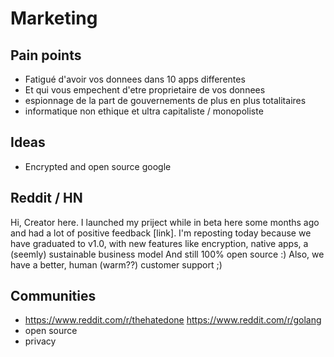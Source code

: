 # Marketing

## Pain points

* Fatigué d'avoir vos donnees dans 10 apps differentes
* Et qui vous empechent d'etre proprietaire de vos donnees
* espionnage de la part de gouvernements de plus en plus totalitaires
* informatique non ethique et ultra capitaliste / monopoliste

## Ideas

* Encrypted and open source google


## Reddit / HN

Hi, 
Creator here.
I launched my priject while in beta here some months ago and had a lot of positive feedback [link].
I'm reposting today because we have graduated to v1.0, with new features like encryption, native apps, a (seemly) sustainable business model
And still 100% open source :)
Also, we have a better, human (warm??) customer support ;)

## Communities

* https://www.reddit.com/r/thehatedone
https://www.reddit.com/r/golang
* open source
* privacy
